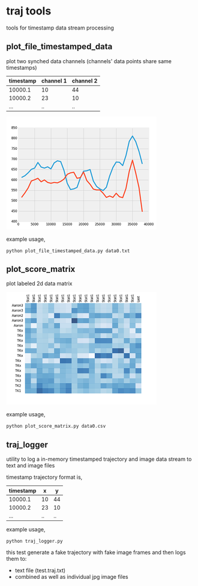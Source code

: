 # traj tools
tools for timestamp data stream processing

## plot_file_timestamped_data
plot two synched data channels (channels' data points share same timestamps)

timestamp | channel 1 | channel 2
--------- | --------- | ---------
10000.1   | 10        | 44
10000.2   | 23        | 10
...       | ..        | ..

![plot_file_timestamped_data](https://github.com/alicata/mixbag/blob/master/tools/traj/img/img_plot_file_timestamped_data.png)

example usage,
```
python plot_file_timestamped_data.py data0.txt
```

## plot_score_matrix
plot labeled 2d data matrix

![plot_score_matrix](https://github.com/alicata/mixbag/blob/master/tools/traj/img/img_plot_score_matrix.png)

example usage,
```
python plot_score_matrix.py data0.csv
```

## traj_logger
utility to log a in-memory timestamped trajectory and image data stream to text and image files 

timestamp trajectory format is,

timestamp | x         | y
--------- | --------- | ---------
10000.1   | 10        | 44
10000.2   | 23        | 10
...       | ..        | ..

example usage,
```
python traj_logger.py
```
this test generate a fake trajectory with fake image frames and then logs them to: 
  * text file (test.traj.txt) 
  * combined as well as individual jpg image files

